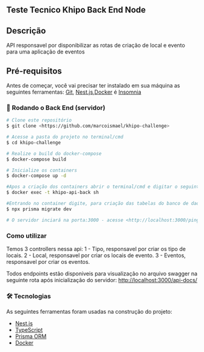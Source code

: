## Teste Tecnico Khipo Back End Node

## Descrição
API responsavel por disponibilizar as rotas de criação de local e evento para uma aplicação de eventos

## Pré-requisitos

Antes de começar, você vai precisar ter instalado em sua máquina as seguintes ferramentas:
[Git](https://git-scm.com), [Nest.js](https://nestjs.com/),[Docker](https://www.docker.com/) é [Insomnia](https://insomnia.rest/)

### 🎲 Rodando o Back End (servidor)

```bash
# Clone este repositório
$ git clone <https://github.com/marcoismael/khipo-challenge>

# Acesse a pasta do projeto no terminal/cmd
$ cd khipo-challenge

# Realize o build do docker-compose
$ docker-compose build

# Inicialize os containers
$ docker-compose up -d

#Apos a criação dos containers abrir o terminal/cmd e digitar o seguinte codigo:
$ docker exec -t khipo-api-back sh

#Entrando no container digite, para criação das tabelas do banco de dados.
$ npx prisma migrate dev

# O servidor inciará na porta:3000 - acesse <http://localhost:3000/ping para teste rapido>
```

### Como utilizar
Temos 3 controllers nessa api:
1 - Tipo, responsavel por criar os tipo de locais.
2 - Local, responsavel por criar os locais de evento.
3 - Eventos, responsavel por criar os eventos.

Todos endpoints estão disponiveis para visualização no arquivo swagger na seguinte rota após inicialização do servidor: <http://localhost:3000/api-docs/>

### 🛠 Tecnologias

As seguintes ferramentas foram usadas na construção do projeto:

- [Nest.js](https://nestjs.com/)
- [TypeScript](https://www.typescriptlang.org/)
- [Prisma ORM](https://www.prisma.io/)
- [Docker](https://www.docker.com/)

